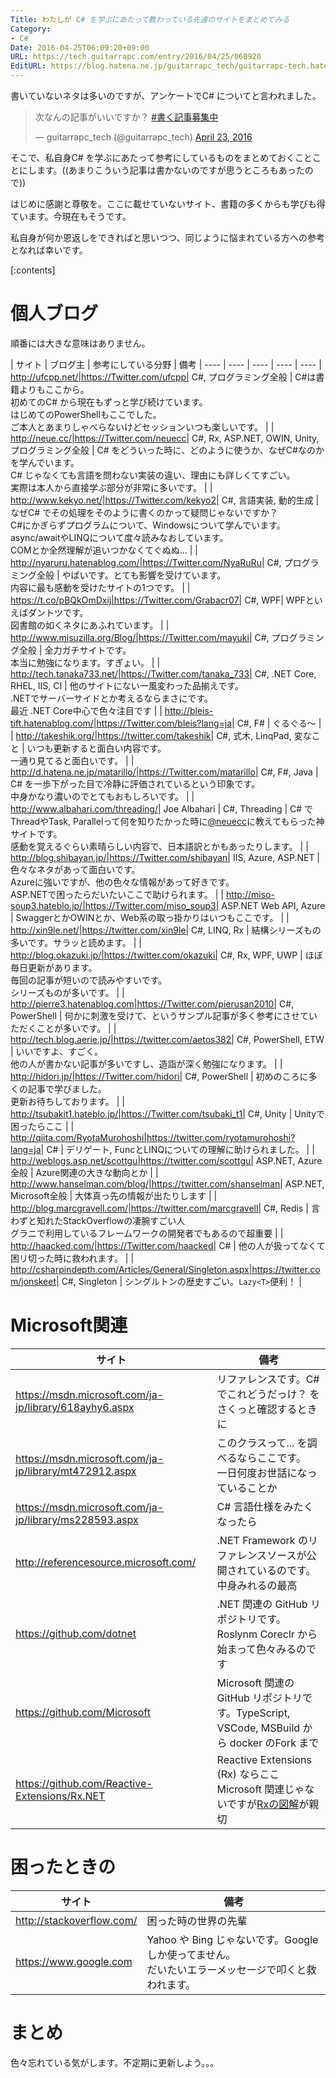 ```yaml
---
Title: わたしが C# を学ぶにあたって教わっている先達のサイトをまとめてみる
Category:
- C#
Date: 2016-04-25T06:09:20+09:00
URL: https://tech.guitarrapc.com/entry/2016/04/25/060920
EditURL: https://blog.hatena.ne.jp/guitarrapc_tech/guitarrapc-tech.hatenablog.com/atom/entry/6653812171392779955
---
```


書いていないネタは多いのですが、アンケートでC# についてと言われました。

<blockquote class="twitter-tweet" data-lang="en"><p lang="ja" dir="ltr">次なんの記事がいいですか？ <a href="https://twitter.com/hashtag/%E6%9B%B8%E3%81%8F%E8%A8%98%E4%BA%8B%E5%8B%9F%E9%9B%86%E4%B8%AD?src=hash">#書く記事募集中</a></p>&mdash; guitarrapc_tech (@guitarrapc_tech) <a href="https://twitter.com/guitarrapc_tech/status/723679140012912640">April 23, 2016</a></blockquote>
<script async src="//platform.twitter.com/widgets.js" charset="utf-8"></script>

そこで、私自身C# を学ぶにあたって参考にしているものをまとめておくことことにします。((あまりこういう記事は書かないのですが思うところもあったので))

はじめに感謝と尊敬を。ここに載せていないサイト、書籍の多くからも学びも得ています。今現在もそうです。

私自身が何か恩返しをできればと思いつつ、同じように悩まれている方への参考となれば幸いです。

[:contents]

# 個人ブログ

順番には大きな意味はありません。

| サイト | ブログ主 | 参考にしている分野 | 備考
| ---- | ---- | ---- | ---- | ----
| http://ufcpp.net/|https://Twitter.com/ufcpp| C#, プログラミング全般 | C#は書籍よりもここから。<br/>初めてのC# から現在もずっと学び続けています。<br/>はじめてのPowerShellもここでした。<br/>ご本人とあまりしゃべらないけどセッションいつも楽しいです。 |
| http://neue.cc/|https://Twitter.com/neuecc| C#, Rx, ASP.NET, OWIN, Unity, プログラミング全般 | C# をどういった時に、どのように使うか、なぜC#なのかを学んでいます。<br/>C# じゃなくても言語を問わない実装の違い、理由にも詳しくてすごい。<br/>実際は本人から直接学ぶ部分が非常に多いです。 |
| http://www.kekyo.net/|https://Twitter.com/kekyo2| C#, 言語実装, 動的生成 | なぜC# でその処理をそのように書くのかって疑問じゃないですか？<br/>C#にかぎらずプログラムについて、Windowsについて学んでいます。<br/>async/awaitやLINQについて度々読みなおしています。<br/>COMとか全然理解が追いつかなくてぐぬぬ... |
| http://nyaruru.hatenablog.com/|https://Twitter.com/NyaRuRu| C#, プログラミング全般 | やばいです。とても影響を受けています。<br/>内容に最も感動を受けたサイトの1つです。 |
| https://t.co/pBQkOmDxij|https://Twitter.com/Grabacr07| C#, WPF| WPFといえばダントツです。<br/>図書館の如くネタにあふれています。 |
| http://www.misuzilla.org/Blog/|https://Twitter.com/mayuki| C#, プログラミング全般 | 全力ガチサイトです。<br/>本当に勉強になります。すぎょい。 |
| http://tech.tanaka733.net/|https://Twitter.com/tanaka_733| C#, .NET Core, RHEL, IIS, CI | 他のサイトにない一風変わった品揃えです。<br/>.NETでサーバーサイドとか考えるならまさにです。<br/>最近 .NET Core中心で色々注目です |
| http://bleis-tift.hatenablog.com/|https://Twitter.com/bleis?lang=ja| C#, F# | ぐるぐる～ |
| http://takeshik.org/|https://twitter.com/takeshik| C#, 式木, LinqPad, 変なこと | いつも更新すると面白い内容です。<br/>一通り見てると面白いです。 |
| http://d.hatena.ne.jp/matarillo/|https://Twitter.com/matarillo| C#, F#, Java | C# を一歩下がった目で冷静に評価されているという印象です。<br/>中身かなり濃いのでとてもおもしろいです。 |
| http://www.albahari.com/threading/| Joe Albahari | C#, Threading | C# でThreadやTask, Parallelって何を知りたかった時に[@neuecc](https://twitter.com/neuecc)に教えてもらった神サイトです。<br/>感動を覚えるぐらい素晴らしい内容で、日本語訳とかもあったりします。 |
| http://blog.shibayan.jp/|https://Twitter.com/shibayan| IIS, Azure, ASP.NET | 色々なネタがあって面白いです。<br/>Azureに強いですが、他の色々な情報があって好きです。<br/>ASP.NETで困ったらだいたいここで助けられます。 |
| http://miso-soup3.hateblo.jp/|https://Twitter.com/miso_soup3| ASP.NET Web API, Azure | SwaggerとかOWINとか、Web系の取っ掛かりはいつもここです。 |
| http://xin9le.net/|https://twitter.com/xin9le| C#, LINQ, Rx | 結構シリーズもの多いです。サラッと読めます。 |
| http://blog.okazuki.jp/|https://twitter.com/okazuki| C#, Rx, WPF, UWP | ほぼ毎日更新があります。<br/>毎回の記事が短いので読みやすいです。<br/>シリーズものが多いです。 |
| http://pierre3.hatenablog.com|https://Twitter.com/pierusan2010| C#, PowerShell | 何かに刺激を受けて、というサンプル記事が多く参考にさせていただくことが多いです。 |
| http://tech.blog.aerie.jp/|https://twitter.com/aetos382| C#, PowerShell, ETW | いいですよ、すごく。<br/>他の人が書かない記事が多いですし、造詣が深く勉強になります。 |
| http://hidori.jp/|https://Twitter.com/hidori| C#, PowerShell | 初めのころに多くの記事で学びました。<br/>更新お待ちしております。 |
| http://tsubakit1.hateblo.jp/|https://Twitter.com/tsubaki_t1| C#, Unity | Unityで困ったらここ |
| http://qiita.com/RyotaMurohoshi|https://twitter.com/ryotamurohoshi?lang=ja| C# | デリゲート, FuncとLINQについての理解に助けられました。 |
| http://weblogs.asp.net/scottgu|https://twitter.com/scottgu| ASP.NET, Azure全般 | Azure関連の大きな動向とか |
| http://www.hanselman.com/blog/|https://twitter.com/shanselman| ASP.NET, Microsoft全般 | 大体真っ先の情報が出たりします |
| http://blog.marcgravell.com/|https://twitter.com/marcgravell| C#, Redis | 言わずと知れたStackOverflowの凄腕すごい人 <br/>グラニで利用しているフレームワークの開発者でもあるので超重要 |
| http://haacked.com/|https://Twitter.com/haacked| C# | 他の人が扱ってなくて困リ切った時に救われます。 |
| http://csharpindepth.com/Articles/General/Singleton.aspx|https://twitter.com/jonskeet| C#, Singleton | シングルトンの歴史すごい。`Lazy<T>`便利！ |





# Microsoft関連

| サイト | 備考 |
| ---- | ---- |
| https://msdn.microsoft.com/ja-jp/library/618ayhy6.aspx | リファレンスです。C# でこれどうだっけ？ をさくっと確認するときに |
| https://msdn.microsoft.com/ja-jp/library/mt472912.aspx | このクラスって... を調べるならここです。<br/>一日何度お世話になっていることか |
| https://msdn.microsoft.com/ja-jp/library/ms228593.aspx | C# 言語仕様をみたくなったら |
| http://referencesource.microsoft.com/ | .NET Framework のリファレンスソースが公開されているのです。中身みれるの最高 |
| https://github.com/dotnet | .NET 関連の GitHub リポジトリです。Roslynm Coreclr から始まって色々みるのです |
| https://github.com/Microsoft | Microsoft 関連の GitHub リポジトリです。TypeScript, VSCode, MSBuild から docker のFork まで |
| https://github.com/Reactive-Extensions/Rx.NET | Reactive Extensions (Rx) ならここ<br/>Microsoft 関連じゃないですが[Rxの図解](https://github.com/ReactiveX/RxJava/Wiki)が親切 |


# 困ったときの

| サイト | 備考 |
| ---- | ---- |
| http://stackoverflow.com/ | 困った時の世界の先輩 |
| https://www.google.com | Yahoo や Bing じゃないです。Google しか使ってません。<br/>だいたいエラーメッセージで叩くと救われます。 |


# まとめ

色々忘れている気がします。不定期に更新しよう。。。
